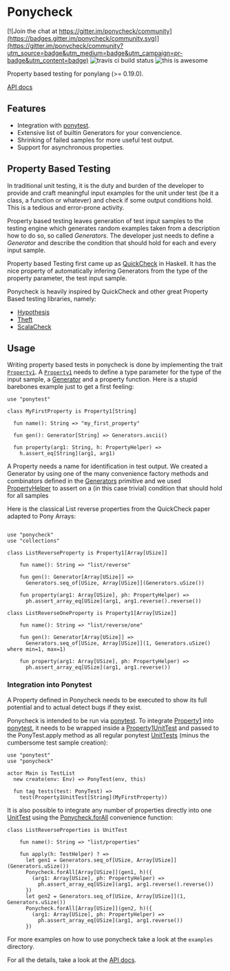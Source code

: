 # Ponycheck

[![Join the chat at https://gitter.im/ponycheck/community](https://badges.gitter.im/ponycheck/community.svg)](https://gitter.im/ponycheck/community?utm_source=badge&utm_medium=badge&utm_campaign=pr-badge&utm_content=badge) ![travis ci build status](https://travis-ci.org/mfelsche/ponycheck.svg?branch=master) ![this is awesome](https://img.shields.io/badge/this%20is-awesome-green.svg)

Property based testing for ponylang (>= 0.19.0).

[API docs](https://mfelsche.github.io/ponycheck/ponycheck--index/)

## Features

* Integration with [ponytest](https://stdlib.ponylang.org/ponytest--index).
* Extensive list of builtin Generators for your convencience.
* Shrinking of failed samples for more useful test output.
* Support for asynchronous properties.

## Property Based Testing

In traditional unit testing, it is the duty and burden
of the developer to provide and craft meaningful input examples for the
unit under test (be it a class, a function or whatever) and check if
some output conditions hold. This is a tedious and error-prone activity.

Property based testing leaves generation of test input samples to the testing
engine which generates random examples taken from a description how to do so, so called *Generators*. 
The developer just needs to define a *Generator* and describe the condition 
that should hold for each and every input sample.

Property based Testing first came up as [QuickCheck](http://www.cse.chalmers.se/~rjmh/QuickCheck/)
in Haskell. It has the nice property of automatically infering Generators from
the type of the property parameter, the test input sample.

Ponycheck is heavily inspired by QuickCheck and other great Property Based testing libraries, namely:

* [Hypothesis](https://github.com/HypothesisWorks/hypothesis-python)
* [Theft](https://github.com/silentbicycle/theft)
* [ScalaCheck](https://www.scalacheck.org/)

## Usage

Writing property based tests in ponycheck is done by implementing the trait
[`Property1`](https://mfelsche.github.io/ponycheck/ponycheck-Property1).
A [`Property1`](https://mfelsche.github.io/ponycheck/ponycheck-Property1) needs
to define a type parameter for the type of the input sample, a [Generator](https://mfelsche.github.io/ponycheck/ponycheck-Generator)
and a property function. Here is a stupid barebones example just to get a first feeling:

```pony
use "ponytest"

class MyFirstProperty is Property1[String]

  fun name(): String => "my_first_property"

  fun gen(): Generator[String] => Generators.ascii()

  fun property(arg1: String, h: PropertyHelper) =>
    h.assert_eq[String](arg1, arg1)
```

A Property needs a name for identification in test output.
We created a Generator by using one of the many convenience factory methods and
combinators defined in the [Generators](https://mfelsche.github.io/ponycheck/ponycheck-Generators) primitive
and we used [PropertyHelper](https://mfelsche.github.io/ponycheck/ponycheck-PropertyHelper) 
to assert on a (in this case trivial) condition that should hold for all samples 

Here is the classical List reverse properties from the QuickCheck paper adapted to
Pony Arrays:

```pony

use "ponycheck"
use "collections"

class ListReverseProperty is Property1[Array[USize]]
    
    fun name(): String => "list/reverse"

    fun gen(): Generator[Array[USize]] =>
      Generators.seq_of[USize, Array[USize]](Generators.uSize())
    
    fun property(arg1: Array[USize], ph: PropertyHelper) =>
      ph.assert_array_eq[USize](arg1, arg1.reverse().reverse())

class ListReverseOneProperty is Property1[Array[USize]]

    fun name(): String => "list/reverse/one"

    fun gen(): Generator[Array[USize]] =>
      Generators.seq_of[USize, Array[USize]](1, Generators.uSize() where min=1, max=1)

    fun property(arg1: Array[USize], ph: PropertyHelper) =>
      ph.assert_array_eq[USize](arg1, arg1.reverse())

```

### Integration into Ponytest

A Property defined in Ponycheck needs to be executed to show its full potential
and to actual detect bugs if they exist.

Ponycheck is intended to be run via [ponytest](https://stdlib.ponylang.org/ponytest--index).
To integrate [Property1](https://mfelsche.github.io/ponycheck/ponycheck-Property1) into [ponytest](https://stdlib.ponylang.org/ponytest--index),
it needs to be wrapped inside a [Property1UnitTest](https://mfelsche.github.io/ponycheck/ponycheck-Property1UnitTest) and
passed to the PonyTest.apply method as all regular ponytest [UnitTests](https://stdlib.ponylang.org/ponytest-UnitTest) 
(minus the cumbersome test sample creation):

```pony
use "ponytest"
use "ponycheck"

actor Main is TestList
  new create(env: Env) => PonyTest(env, this)

  fun tag tests(test: PonyTest) =>
    test(Property1UnitTest[String](MyFirstProperty))
```

It is also possible to integrate any number of properties directly into one
[UnitTest](https://stdlib.ponylang.org/ponytest-UnitTest) using the [Ponycheck.forAll](https://mfelsche.github.io/ponycheck/ponycheck-Ponycheck)
convenience function:

```pony
class ListReverseProperties is UnitTest

    fun name(): String => "list/properties"

    fun apply(h: TestHelper) ? =>
      let gen1 = Generators.seq_of[USize, Array[USize]](Generators.uSize())
      Ponycheck.forAll[Array[USize]](gen1, h)({
        (arg1: Array[USize], ph: PropertyHelper) =>
          ph.assert_array_eq[USize](arg1, arg1.reverse().reverse())
      })
      let gen2 = Generators.seq_of[USize, Array[USize]](1, Generators.uSize())
      Ponycheck.forAll[Array[USize]](gen2, h)({
        (arg1: Array[USize], ph: PropertyHelper) =>
          ph.assert_array_eq[USize](arg1, arg1.reverse())
      })
```

For more examples on how to use ponycheck take a look at the `examples` directory.

For all the details, take a look at the [API docs](https://mfelsche.github.io/ponycheck/ponycheck--index/).


